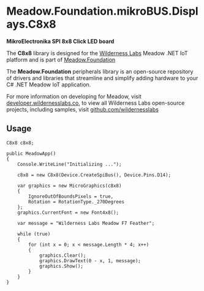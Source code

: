 # Meadow.Foundation.mikroBUS.Displays.C8x8

**MikroElectronika SPI 8x8 Click LED board**

The **C8x8** library is designed for the [Wilderness Labs](www.wildernesslabs.co) Meadow .NET IoT platform and is part of [Meadow.Foundation](https://developer.wildernesslabs.co/Meadow/Meadow.Foundation/)

The **Meadow.Foundation** peripherals library is an open-source repository of drivers and libraries that streamline and simplify adding hardware to your C# .NET Meadow IoT application.

For more information on developing for Meadow, visit [developer.wildernesslabs.co](http://developer.wildernesslabs.co/), to view all Wilderness Labs open-source projects, including samples, visit [github.com/wildernesslabs](https://github.com/wildernesslabs/)

## Usage

```
C8x8 c8x8;

public MeadowApp()
{
    Console.WriteLine("Initializing ...");

    c8x8 = new C8x8(Device.CreateSpiBus(), Device.Pins.D14);

    var graphics = new MicroGraphics(c8x8)
    {
        IgnoreOutOfBoundsPixels = true,
        Rotation = RotationType._270Degrees
    };
    graphics.CurrentFont = new Font4x8();

    var message = "Wilderness Labs Meadow F7 Feather";

    while (true)
    {
        for (int x = 0; x < message.Length * 4; x++)
        {
            graphics.Clear();
            graphics.DrawText(0 - x, 1, message);
            graphics.Show();
        }
    }
}

```

